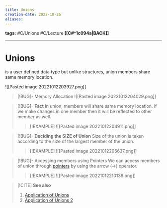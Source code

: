 ```yaml
---
title: Unions
creation-date: 2022-10-26
aliases:
---
```

**tags:** #C/Unions #C/Lecture 
**[[C#^1c094a|BACK]]**

---
# Unions
is a user defined data type but unlike structures, union members share same memory location.

![[Pasted image 20221012203927.png]]

>[!BUG]- Memory Allocation
>![[Pasted image 20221012204029.png]]

>[!BUG]- **Fact**
>In union, members will share same memory location. If we make changes in one member then it will be reflected to other member as well.
>
>>[!EXAMPLE]
>>![[Pasted image 20221012204911.png]]

>[!BUG]- **Deciding the SIZE of Union**
>Size of the union is taken according to the size of the largest member of the union.
>
>>[!EXAMPLE]
>>![[Pasted image 20221012205637.png]]

>[!BUG]- Accessing members using Pointers
>We can access members of union through [pointers](Cpointers.md) by using the arrow (->) operator.
>>[!EXAMPLE]
>>![[Pasted image 20221012210138.png]]

>[!CITE] **See also**
>1. [Application of Unions](CUNIONSapplications.md)
>2. [Application of Unions 2](CUNIONSapplications2.md)